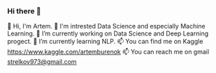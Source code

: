 ### Hi there 👋

<!--
**ArtyomRudnitskiy/ArtyomRudnitskiy** is a ✨ _special_ ✨ repository because its `README.md` (this file) appears on your GitHub profile.

Here are some ideas to get you started:

- 🔭 I’m currently working on ...
- 🌱 I’m currently learning ...
- 👯 I’m looking to collaborate on ...
- 🤔 I’m looking for help with ...
- 💬 Ask me about ...
- 📫 How to reach me: ...
- 😄 Pronouns: ...
- ⚡ Fun fact: ...
-->

👋 Hi, I'm Artem.
👀 I'm intrested Data Science and especially Machine Learning.
🔭 I’m currently working on Data Science and Deep Learning progect.
🌱 I’m currently learning NLP.
📫 You can find me on Kaggle https://www.kaggle.com/artemburenok
📫 You can reach me on gmail strelkov973@gmail.com
